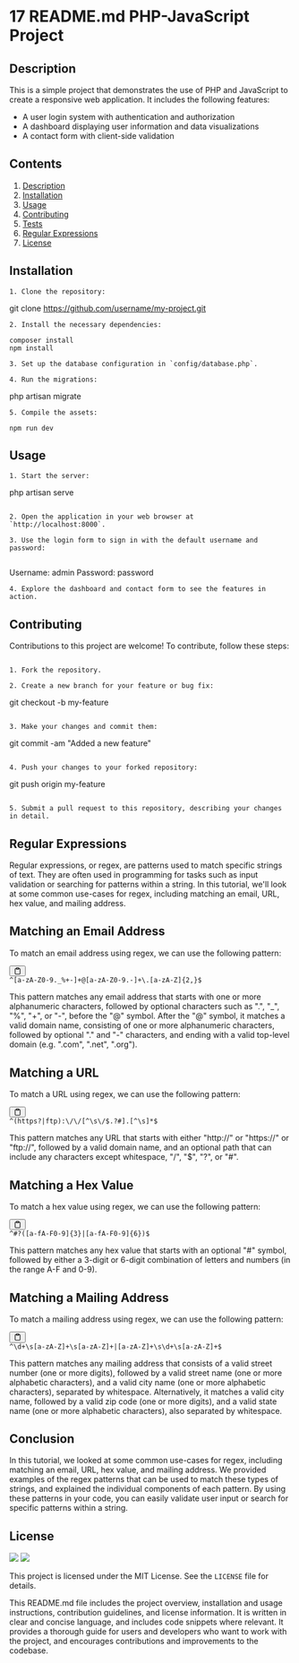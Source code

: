 # 17 README.md PHP-JavaScript Project

## Description

This is a simple project that demonstrates the use of PHP and JavaScript to create a responsive web application. It includes the following features:

- A user login system with authentication and authorization
- A dashboard displaying user information and data visualizations
- A contact form with client-side validation

## Contents

1. [Description](#description)
2. [Installation](#installation)
4. [Usage](#usage)
5. [Contributing](#contributing)
6. [Tests](#tests)
7. [Regular Expressions](#regularexpressions)
8. [License](#license)

## Installation

`````` 
1. Clone the repository:

`````` 

git clone https://github.com/username/my-project.git

`````` 
2. Install the necessary dependencies:

`````` 

`````` 
composer install
npm install

`````` 

``````
3. Set up the database configuration in `config/database.php`.

4. Run the migrations:

``````

php artisan migrate

``````
5. Compile the assets:

``````

``````
npm run dev

``````

## Usage

``````
1. Start the server:

``````

php artisan serve

``````

2. Open the application in your web browser at `http://localhost:8000`.

3. Use the login form to sign in with the default username and password:


``````

Username: admin
Password: password

``````
4. Explore the dashboard and contact form to see the features in action.

``````

## Contributing

Contributions to this project are welcome! To contribute, follow these steps:

``````

1. Fork the repository.

2. Create a new branch for your feature or bug fix:

``````

git checkout -b my-feature


``````

3. Make your changes and commit them:

``````

git commit -am "Added a new feature"

``````

4. Push your changes to your forked repository:

``````

git push origin my-feature

``````

5. Submit a pull request to this repository, describing your changes in detail.

``````

## Regular Expressions

<div class="markdown prose w-full break-words dark:prose-invert light"><p>Regular expressions, or regex, are patterns used to match specific strings of text. They are often used in programming for tasks such as input validation or searching for patterns within a string. In this tutorial, we'll look at some common use-cases for regex, including matching an email, URL, hex value, and mailing address.</p><h2>Matching an Email Address</h2><p>To match an email address using regex, we can use the following pattern:</p><pre><div class="bg-black mb-4 rounded-md"><div class="flex items-center relative text-gray-200 bg-gray-800 px-4 py-2 text-xs font-sans"><span class=""></span><button class="flex ml-auto gap-2"><svg stroke="currentColor" fill="none" stroke-width="2" viewBox="0 0 24 24" stroke-linecap="round" stroke-linejoin="round" class="h-4 w-4" height="1em" width="1em" xmlns="http://www.w3.org/2000/svg"><path d="M16 4h2a2 2 0 0 1 2 2v14a2 2 0 0 1-2 2H6a2 2 0 0 1-2-2V6a2 2 0 0 1 2-2h2"></path><rect x="8" y="2" width="8" height="4" rx="1" ry="1"></rect></svg></button></div><div class="p-4 overflow-y-auto"><code class="!whitespace-pre hljs language-less">^<span class="hljs-selector-attr">[a-zA-Z0-9._%+-]</span>+@<span class="hljs-selector-attr">[a-zA-Z0-9.-]</span>+\.<span class="hljs-selector-attr">[a-zA-Z]</span>{<span class="hljs-number">2</span>,}$
</code></div></div></pre><p>This pattern matches any email address that starts with one or more alphanumeric characters, followed by optional characters such as ".", "_", "%", "+", or "-", before the "@" symbol. After the "@" symbol, it matches a valid domain name, consisting of one or more alphanumeric characters, followed by optional "." and "-" characters, and ending with a valid top-level domain (e.g. ".com", ".net", ".org").</p><h2>Matching a URL</h2><p>To match a URL using regex, we can use the following pattern:</p><pre><div class="bg-black mb-4 rounded-md"><div class="flex items-center relative text-gray-200 bg-gray-800 px-4 py-2 text-xs font-sans"><span class=""></span><button class="flex ml-auto gap-2"><svg stroke="currentColor" fill="none" stroke-width="2" viewBox="0 0 24 24" stroke-linecap="round" stroke-linejoin="round" class="h-4 w-4" height="1em" width="1em" xmlns="http://www.w3.org/2000/svg"><path d="M16 4h2a2 2 0 0 1 2 2v14a2 2 0 0 1-2 2H6a2 2 0 0 1-2-2V6a2 2 0 0 1 2-2h2"></path><rect x="8" y="2" width="8" height="4" rx="1" ry="1"></rect></svg></button></div><div class="p-4 overflow-y-auto"><code class="!whitespace-pre hljs language-less">^(<span class="hljs-selector-tag">https</span>?|<span class="hljs-selector-tag">ftp</span>):\/\/<span class="hljs-selector-attr">[^\s\/$.?#]</span>.<span class="hljs-selector-attr">[^\s]</span>*$
</code></div></div></pre><p>This pattern matches any URL that starts with either "http://" or "https://" or "ftp://", followed by a valid domain name, and an optional path that can include any characters except whitespace, "/", "$", "?", or "#".</p><h2>Matching a Hex Value</h2><p>To match a hex value using regex, we can use the following pattern:</p><pre><div class="bg-black mb-4 rounded-md"><div class="flex items-center relative text-gray-200 bg-gray-800 px-4 py-2 text-xs font-sans"><span class=""></span><button class="flex ml-auto gap-2"><svg stroke="currentColor" fill="none" stroke-width="2" viewBox="0 0 24 24" stroke-linecap="round" stroke-linejoin="round" class="h-4 w-4" height="1em" width="1em" xmlns="http://www.w3.org/2000/svg"><path d="M16 4h2a2 2 0 0 1 2 2v14a2 2 0 0 1-2 2H6a2 2 0 0 1-2-2V6a2 2 0 0 1 2-2h2"></path><rect x="8" y="2" width="8" height="4" rx="1" ry="1"></rect></svg></button></div><div class="p-4 overflow-y-auto"><code class="!whitespace-pre hljs language-css">^#?(<span class="hljs-selector-attr">[a-fA-F0-9]</span>{<span class="hljs-number">3</span>}|<span class="hljs-selector-attr">[a-fA-F0-9]</span>{<span class="hljs-number">6</span>})$
</code></div></div></pre><p>This pattern matches any hex value that starts with an optional "#" symbol, followed by either a 3-digit or 6-digit combination of letters and numbers (in the range A-F and 0-9).</p><h2>Matching a Mailing Address</h2><p>To match a mailing address using regex, we can use the following pattern:</p><pre><div class="bg-black mb-4 rounded-md"><div class="flex items-center relative text-gray-200 bg-gray-800 px-4 py-2 text-xs font-sans"><span class=""></span><button class="flex ml-auto gap-2"><svg stroke="currentColor" fill="none" stroke-width="2" viewBox="0 0 24 24" stroke-linecap="round" stroke-linejoin="round" class="h-4 w-4" height="1em" width="1em" xmlns="http://www.w3.org/2000/svg"><path d="M16 4h2a2 2 0 0 1 2 2v14a2 2 0 0 1-2 2H6a2 2 0 0 1-2-2V6a2 2 0 0 1 2-2h2"></path><rect x="8" y="2" width="8" height="4" rx="1" ry="1"></rect></svg></button></div><div class="p-4 overflow-y-auto"><code class="!whitespace-pre hljs language-css">^\d+\s<span class="hljs-selector-attr">[a-zA-Z]</span>+\s<span class="hljs-selector-attr">[a-zA-Z]</span>+|<span class="hljs-selector-attr">[a-zA-Z]</span>+\s\d+\s<span class="hljs-selector-attr">[a-zA-Z]</span>+$
</code></div></div></pre><p>This pattern matches any mailing address that consists of a valid street number (one or more digits), followed by a valid street name (one or more alphabetic characters), and a valid city name (one or more alphabetic characters), separated by whitespace. Alternatively, it matches a valid city name, followed by a valid zip code (one or more digits), and a valid state name (one or more alphabetic characters), also separated by whitespace.</p><h2>Conclusion</h2><p>In this tutorial, we looked at some common use-cases for regex, including matching an email, URL, hex value, and mailing address. We provided examples of the regex patterns that can be used to match these types of strings, and explained the individual components of each pattern. By using these patterns in your code, you can easily validate user input or search for specific patterns within a string.</p></div>

## License

<p>
    <img src="https://img.shields.io/badge/license-Apache-blue" />
    <img src="https://img.shields.io/badge/license-MIT-green" />
</p>

This project is licensed under the MIT License. See the `LICENSE` file for details.

This README.md file includes the project overview, installation and usage instructions, contribution guidelines, and license information. It is written in clear and concise language, and includes code snippets where relevant. It provides a thorough guide for users and developers who want to work with the project, and encourages contributions and improvements to the codebase.





